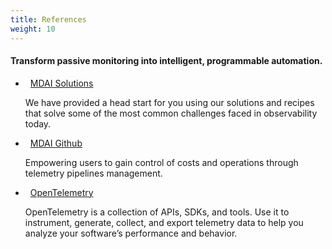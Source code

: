 ```yaml
---
title: References
weight: 10
---
```


#### Transform passive monitoring into intelligent, programmable automation.

<ul>
  <li class="mdai-references"><a href="https://www.mydecisive.ai/" style="margin-left: 8px">MDAI Solutions</a></li>
  <p class="mdai-description-text">We have provided a head start for you using our solutions and recipes that solve some of the most common challenges faced in observability today.</p>

  <li class="mdai-references"><a href="https://github.com/DecisiveAI" style="margin-left: 8px">MDAI Github</a></li>
  <p class="mdai-description-text">Empowering users to gain control of costs and operations through telemetry pipelines management.</p>

  <li class="mdai-references"><a href="https://opentelemetry.io/" style="margin-left: 8px">OpenTelemetry</a></li>
  <p class="mdai-description-text">OpenTelemetry is a collection of APIs, SDKs, and tools. Use it to instrument, generate, collect, and export telemetry data to help you analyze your software’s performance and behavior.</p>
</ul>